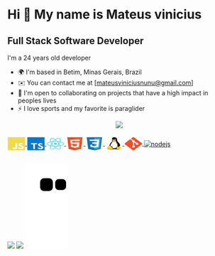 
Hi 👋 My name is Mateus vinicius
==========================

Full Stack Software Developer
-----------------------------
I'm a 24 years old developer 
* 🌍  I'm based in Betim, Minas Gerais, Brazil
* ✉️  You can contact me at [mateusviniciusnunu@gmail.com]
* 🤝  I'm open to collaborating on projects that have a high impact in peoples lives
* ⚡  I love sports and my favorite is paraglider

<div align="center">
  <a href="https://github.com/MateusViniciusRs">
  <img height="200em" src="https://github-readme-stats.vercel.app/api?username=mateusviniciusrs&show_icons=true&theme=dracula&include_all_commits=true&count_private=true"/>
   
</div>
<div style="display: inline_block"><br>
  <img align="center" alt="mateus-Js" height="30" width="40" src="https://raw.githubusercontent.com/devicons/devicon/master/icons/javascript/javascript-plain.svg">
  <img align="center" alt="mateus-Ts" height="30" width="40" src="https://raw.githubusercontent.com/devicons/devicon/master/icons/typescript/typescript-plain.svg">
  <img align="center" alt="mateus-React" height="30" width="40" src="https://raw.githubusercontent.com/devicons/devicon/master/icons/react/react-original.svg">
  <img align="center" alt="mateus-HTML" height="30" width="40" src="https://raw.githubusercontent.com/devicons/devicon/master/icons/html5/html5-original.svg">
  <img align="center" alt="mateus-CSS" height="30" width="40" src="https://raw.githubusercontent.com/devicons/devicon/master/icons/css3/css3-original.svg">
  <img align="center" alt="linux" height="30" width="40" src="https://raw.githubusercontent.com/devicons/devicon/master/icons/linux/linux-original.svg">
  <img align="center" alt="git" height="30" width="40" src="https://raw.githubusercontent.com/devicons/devicon/master/icons/git/git-original.svg">
  <img align="center" alt="nodejs" height="30" width="40" src="https://cdn.worldvectorlogo.com/logos/nodejs-icon.svg">
</div>
  
  ##
 
<div> 
  
  <a href="https://www.instagram.com/mateus.fly/" target="_blank"><img src="https://img.shields.io/badge/-Instagram-%23E4405F?style=for-the-badge&logo=instagram&logoColor=white" target="_blank"></a>
  <a href="https://www.linkedin.com/in/mateus-almeida-42290022a/" target="_blank"><img src="https://img.shields.io/badge/-LinkedIn-%230077B5?style=for-the-badge&logo=linkedin&logoColor=white" target="_blank"></a> 
  ![Snake animation](https://github.com/rafaballerini/rafaballerini/blob/output/github-contribution-grid-snake.svg)
  
 
</div>






